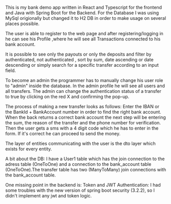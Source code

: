 This is my bank demo app written in React and Typescript for the frontend and Java with Spring Boot for the Backend.
For the Database I was using MySql origionally but changed it to H2 DB in order to make usage on several places possible.

The user is able to register to the web page and after registering/logging in he can see his Profile ,where he will see all Transactions connected to his bank account.

It is possible to see only the payouts or only the deposits and filter by authenticated, not authenticated , sort by sum, date ascending or date descending or simply search for a specific transfer according to an input field.

To become an admin the programmer has to manually change his user role to "admin" inside the database. In the admin profile he will see all users and all transfers. 
The admin can change the authentication status of a transfer to true by clicking on the red X and confirming the pop-up.

The process of making a new transfer looks as follows: Enter the IBAN or the BankId + BankAccount number in order to find the right bank account. When the back returns a correct bank account the next step will be entering the sum,
the reason of the transfer and the phone number for verification. Then the user gets a sms with a 4 digit code which he has to enter in the form. If it's correct he can proceed to send the money.

The layer of entities communicating with the user is the dto layer which exists for every entity.

A bit about the DB: I have a User1 table which has the join connection to the adress table (OneToOne) and a connection to the bank_account table (OneToOne).The transfer table has two (ManyToMany) join connections with the bank_account table. 

One missing point in the backend is: Token and JWT Authentication:  I had some troubles with the new version of spring boot security (3.2.2), so I didn't implement any jwt and token logic.

